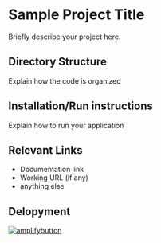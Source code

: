 # Sample Project Title
Briefly describe your project here.

## Directory Structure
Explain how the code is organized

## Installation/Run instructions
Explain how to run your application

## Relevant Links 
- Documentation link
- Working URL (if any)
- anything else

## Delopyment 
[![amplifybutton](https://oneclick.amplifyapp.com/button.svg)](https://console.aws.amazon.com/amplify/home#/deploy?repo=https://github.com/CS130-W20/team-A4)



